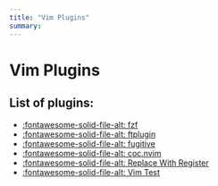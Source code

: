 ```yaml
---
title: "Vim Plugins"
summary:
---
```


Vim Plugins
===

List of plugins:
---

- [:fontawesome-solid-file-alt: fzf](fzf.md)
- [:fontawesome-solid-file-alt: ftplugin](ftplugin.md)
- [:fontawesome-solid-file-alt: fugitive](fugitive.md)
- [:fontawesome-solid-file-alt: coc.nvim](coc/index.md)
- [:fontawesome-solid-file-alt: Replace With Register](replace-with-register.md)
- [:fontawesome-solid-file-alt: Vim Test](05-vim-test.md)
